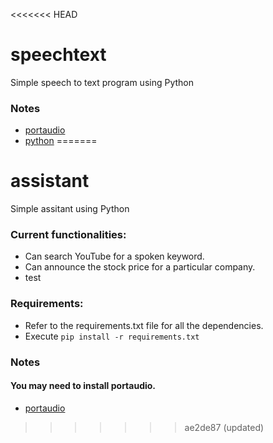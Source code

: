 <<<<<<< HEAD
# speechtext
Simple speech to text program using Python

### Notes
* [portaudio](https://stackoverflow.com/questions/48690984/portaudio-h-no-such-file-or-directory "Install Portaudio")
* [python](https://stackoverflow.com/questions/21530577/fatal-error-python-h-no-such-file-or-directory "Install python-dev")
=======
# assistant
Simple assitant using Python

### Current functionalities:
* Can search YouTube for a spoken keyword.
* Can announce the stock price for a particular company.
* test

### Requirements:
* Refer to the requirements.txt file for all the dependencies.
* Execute `pip install -r requirements.txt`

### Notes
#### You may need to install portaudio. 
* [portaudio](https://stackoverflow.com/questions/48690984/portaudio-h-no-such-file-or-directory "Install Portaudio")
>>>>>>> ae2de87 (updated)
